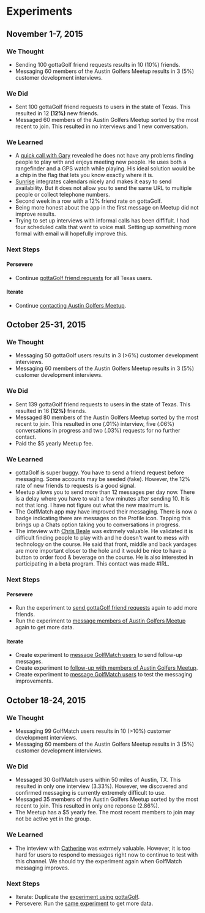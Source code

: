 # Experiments

## November 1-7, 2015
### We Thought
* Sending 100 gottaGolf friend requests results in 10 (10%) friends.
* Messaging 60 members of the Austin Golfers Meetup results in 3 (5%) customer development interviews.

### We Did
* Sent 100 gottaGolf friend requests to users in the state of Texas. This resulted in 12 **(12%)** new friends.
* Messaged 60 members of the Austin Golfers Meetup sorted by the most recent to join. This resulted in no interviews and 1 new conversation.

### We Learned
* A [quick call with Gary](https://github.com/Sillybodkins/interviews/blob/master/gary.md) revealed he does not have any problems finding people to play with and enjoys meeting new people. He uses both a rangefinder and a GPS watch while playing. His ideal solution would be a chip in the flag that lets you know exactly where it is.
* [Sunrise](https://sunrise.am/) integrates calendars nicely and makes it easy to send availability. But it does not allow you to send the same URL to multiple people or collect telephone numbers.
* Second week in a row with a 12% friend rate on gottaGolf.
* Being more honest about the app in the first message on Meetup did not improve results.
* Trying to set up interviews with informal calls has been diffifult. I had four scheduled calls that went to voice mail. Setting up something more formal with email will hopefully improve this.

### Next Steps
#### Persevere
* Continue [gottaGolf friend requests](https://trello.com/c/ZGVkM5GZ/94-send-gottagolf-friend-requests) for all Texas users.

#### Iterate
* Continue [contacting Austin Golfers Meetup](https://trello.com/c/h9S5w72B/95-message-members-of-austin-golfers-meetup). 

## October 25-31, 2015
### We Thought
* Messaging 50 gottaGolf users results in 3 (>6%) customer development interviews.
* Messaging 60 members of the Austin Golfers Meetup results in 3 (5%) customer development interviews.

### We Did
* Sent 139 gottaGolf friend requests to users in the state of Texas. This resulted in 16 **(12%)** friends.
* Messaged 80 members of the Austin Golfers Meetup sorted by the most recent to join. This resulted in one (.01%) interview, five (.06%) conversations in progress and two (.03%) requests for no further contact.
* Paid the $5 yearly Meetup fee.

### We Learned
* gottaGolf is super buggy. You have to send a friend request before messaging. Some accounts may be seeded (fake). However, the 12% rate of new friends to requests is a good signal.
* Meetup allows you to send more than 12 messages per day now. There is a delay where you have to wait a few minutes after sending 10. It is not that long. I have not figure out what the new maximum is.
* The GolfMatch app may have improved their messaging. There is now a badge indicating there are messages on the Profile icon. Tapping this brings up a Chats option taking you to conversations in progress. 
* The inteview with [Chris Beale](https://github.com/Sillybodkins/interviews/blob/master/chrisBeale.md) was extrmely valuable. He validated it is difficult finding people to play with and he doesn’t want to mess with technology on the course. He said that front, middle and back yardages are more important closer to the hole and it would be nice to have a button to order food & beverage on the course. He is also interested in participating in a beta program. This contact was made #IRL.

### Next Steps
#### Persevere
* Run the experiment to [send gottaGolf friend requests](https://trello.com/c/PuSb6Ses/80-send-gottagolf-friend-requests) again to add more friends.
* Run the experiment to [message members of Austin Golfers Meetup](https://trello.com/c/JizNbfD2/82-message-members-of-austin-golfers-meetup) again to get more data.

#### Iterate
* Create experiment to [message GolfMatch users](https://trello.com/c/wFxCS6aV/83-message-golfmatch-users) to send follow-up messages.
* Create experiment to [follow-up with members of Austin Golfers Meetup](https://trello.com/c/aeg5G45u/84-follow-up-with-members-of-austin-golfers-meetup).
* Create experiment to [message GolfMatch users](https://trello.com/c/M2ZqJSKm/85-message-golfmatch-users) to test the messaging improvements.

## October 18-24, 2015
### We Thought
* Messaging 99 GolfMatch users results in 10 (>10%) customer development interviews.
* Messaging 60 members of the Austin Golfers Meetup results in 3 (5%) customer development interviews.

### We Did
* Messaged 30 GolfMatch users within 50 miles of Austin, TX. This resulted in only one interview (3.33%). However, we discovered and confirmed messaging is currently extremely difficult to use.
* Messaged 35 members of the Austin Golfers Meetup sorted by the most recent to join. This resulted in only one reponse (2.86%).
* The Meetup has a $5 yearly fee. The most recent members to join may not be active yet in the group.

### We Learned
* The inteview with [Catherine](https://github.com/Sillybodkins/interviews/blob/master/catherineLannAndrews.md) was extrmely valuable. However, it is too hard for users to respond to messages right now to continue to test with this channel. We should try the experiment again when GolfMatch messaging improves.

### Next Steps
* Iterate: Duplicate the [experiment using gottaGolf](https://trello.com/c/5cVDYZmN/66-message-gottagolf-users).
* Persevere: Run the [same experiment](https://trello.com/c/Td1ssk5E/67-message-members-of-austin-golfers-meetup) to get more data.
